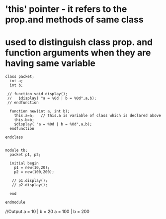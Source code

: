 # 'this' pointer - it refers to the prop.and methods of same class
# used to distinguish class prop. and function arguments when they are having same variable
```
class packet;
  int a;
  int b;
  
 // function void display();
 //   $display( "a = %0d | b = %0d",a,b);
 // endfunction
  
  function new(int a, int b);
    this.a=a;   // this.a is variable of class which is declared above
    this.b=b;
    $display( "a = %0d | b = %0d",a,b);
  endfunction
  
endclass


module tb;
  packet p1, p2;
  
  initial begin
    p1 = new(10,20);
    p2 = new(100,200);
    
   // p1.display();
   // p2.display();
    
  end
  
endmodule
```

//Output
a = 10 | b = 20
a = 100 | b = 200
